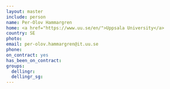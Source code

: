 ```yaml
---
layout: master
include: person
name: Per-Olov Hammargren
home: <a href="https://www.uu.se/en/">Uppsala University</a>
country: SE
photo:
email: per-olov.hammargren@it.uu.se
phone:
on_contract: yes
has_been_on_contract:
groups:
  dellingr:
  dellingr_sg:
---
```

